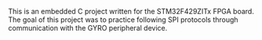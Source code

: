 This is an embedded C project written for the STM32F429ZITx FPGA board. The goal of this project was to practice following SPI protocols through communication with the GYRO peripheral device. 
